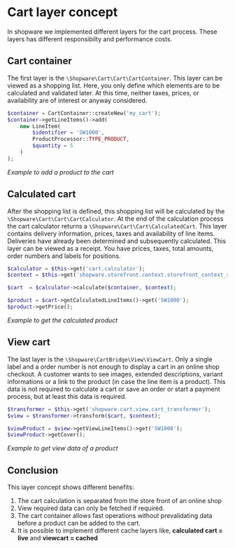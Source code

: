 # Cart layer concept

In shopware we implemented different layers for the cart process. These layers has different responsibilty and performance costs.

## Cart container
The first layer is the `\Shopware\Cart\Cart\CartContainer`. 
This layer can be viewed as a shopping list. Here, you only define which elements are to be calculated and validated later.
At this time, neither taxes, prices, or availability are of interest or anyway considered.

```php
$container = CartContainer::createNew('my_cart');
$container->getLineItems()->add(
    new LineItem(
        $identifier = 'SW1000',
        ProductProcessor::TYPE_PRODUCT,
        $quantity = 5
    )
);
```
*Example to add a product to the cart*


## Calculated cart
After the shopping list is defined, this shopping list will be calculated by the `\Shopware\Cart\Cart\CartCalculator`.
At the end of the calculation process the cart calculator returns a `\Shopware\Cart\Cart\CalculatedCart`. This layer
contains delivery information, prices, taxes and availability of line items. Deliveries have already been determined and subsequently calculated.
This layer can be viewed as a receipt. You have prices, taxes, total amounts, order numbers and labels for positions.

```php
$calculator = $this->get('cart.calculator');
$context = $this->get('shopware.storefront.context.storefront_context_service')->getShopContext();

$cart  = $calculator->calculate($container, $context);

$product = $cart->getCalculatedLineItems()->get('SW1000');
$product->getPrice();
```
*Example to get the calculated product*

## View cart
The last layer is the `\Shopware\CartBridge\View\ViewCart`. Only a single label and a order number is not enough to display a cart in an online shop checkout.
A customer wants to see images, extended descriptions, variant informations or a link to the product (in case the line item is a product). This data is not required
to calculate a cart or save an order or start a payment process, but at least this data is required. 

```php
$transformer = $this->get('shopware.cart.view.cart_transformer');
$view = $transformer->transform($cart, $context);

$viewProduct = $view->getViewLineItems()->get('SW1000');
$viewProduct->getCover();
```
*Example to get view data of a product*


## Conclusion

This layer concept shows different benefits:

1. The cart calculation is separated from the store front of an online shop 
2. View required data can only be fetched if required.
3. The cart container allows fast operations without prevalidating data before a product can be added to the cart.
4. It is possible to implement different cache layers like, **calculated cart = live** and **viewcart = cached**